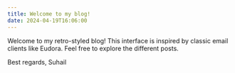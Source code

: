 ```yaml
---
title: Welcome to my blog!
date: 2024-04-19T16:06:00
---
```


Welcome to my retro-styled blog! This interface is inspired by classic email clients 
like Eudora. Feel free to explore the different posts.

Best regards,
Suhail 